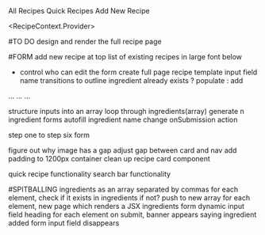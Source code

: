 <Index>
<BrowserRouter>
    <App>
    <Layout>
      <MainNavigation>
        <Link>All Recipes</Link>
        <Link>Quick Recipes</Link>
        <Link>Add New Recipe</Link>
        <SearchBar></SearchBar>
      </MainNavigation>
      <Switch>
        <Route>
          <AllRecipesPage>
            <RecipeItem>
                <Card>
                    <Props>
                </Card>
            </RecipeItem>
          </AllRecipesPage>
        </Route>
        <Route>
          <FullRecipe>
          </FullRecipe>
        </Route>
        <Route>
          <QuickRecipesPage>
          </QuickRecipesPage>
        </Route>
        <Route>
          <NewRecipePage>
            <NewRecipeForm>
                <FormCard>
                    <IngredientForm>
                    <IngredientForm>
                </FormCard>
            </NewRecipeForm>
          </NewRecipePage>
        </Route>
      </Switch>
    </Layout>
    </App>
</BrowserRouter>

<RecipeContext.Provider>

#TO DO
design and render the full recipe page

#FORM
add new recipe at top
list of existing recipes in large font below

- control who can edit the form
  create full page recipe template
  input field name transitions to outline
  ingredient already exists ? populate : add

...
...
...

structure inputs into an array
loop through ingredients(array)
generate n ingredient forms
autofill ingredient name
change onSubmission action

step one to step six form

figure out why image has a gap
adjust gap between card and nav
add padding to 1200px container
clean up recipe card component

quick recipe functionality
search bar functionality

#SPITBALLING
ingredients as an array separated by commas
for each element, check if it exists in ingredients
if not? push to new array
for each element, new page which renders a JSX ingredients form
dynamic input field heading for each element
on submit, banner appears saying ingredient added
form input field disappears
